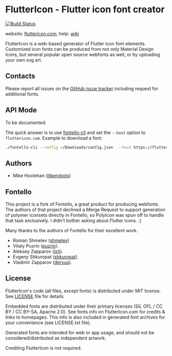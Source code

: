 FlutterIcon - Flutter icon font creator
=======================================

[![Build Status](https://travis-ci.org/ilikerobots/polyicon.png)](https://travis-ci.org/ilikerobots/polyicon)

website: [fluttericon.com](http://fluttericon.com/), help: [wiki](https://github.com/ilikerobots/polyicon/wiki/Help)

FlutterIcon is a web-based generator of Flutter icon font elements.
Customized icon fonts can be produced from not only Material Design Icons,
but several popular open source webfonts as well, or by uploading 
your own svg art.

## Contacts
 
Please report all issues on the [GitHub issue tracker](https://github.com/ilikerobots/fluttericon/issues)
including request for additional fonts.

## API Mode

To be documented.  

The quick answer is to use [fontello-cli](https://github.com/paulyoung/fontello-cli)
and set the `--host` option to `fluttericon.com`.  Example to download a font:

```sh
./fontello-cli --config ~/Downloads/config.json  --host https://fluttericon.com install
```

## Authors

- Mike Hoolehan ([ilikerobots](https://github.com/ilikerobots))

## Fontello

This project is a fork of Fontello, a great product for producing 
webfonts.  The authors of that project declined a Merge Request to 
support generation of polymer iconsets directly in Fontello, so 
PolyIcon was spun off to handle that task exclusively.  I didn't 
bother asking about Flutter icons. ;)

Many thanks to the authors of Fontello for their excellent work.
 * Roman Shmelev ([shmelev](https://github.com/shmelev))
 * Vitaly Puzrin ([puzrin](https://github.com/puzrin)).
 * Aleksey Zapparov ([ixti](https://github.com/ixti)).
 * Evgeny Shkuropat ([shkuropat](https://github.com/shkuropat)).
 * Vladimir Zapparov ([dervus](https://github.com/dervus)).

## License

FlutterIcon's code (all files, except fonts) is distributed under MIT license. See
[LICENSE](https://github.com/ilikerobots/polyicon/blob/master/LICENSE) file for details.

Embedded fonts are distributed under their primary licenses (SIL OFL / CC BY / CC BY-SA, Apache 2.0).
See fonts info on FlutterIcon.com for credits & links to homepages. This info is also
included in generated font archives for your convenience (see LICENSE.txt file).

Generated fonts are intended for web or app usage, and should not be
considered/distributed as independent artwork. 

Crediting FlutterIcon is not required.
